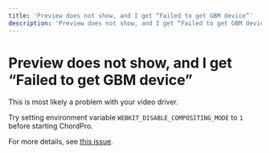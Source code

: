 ```yaml
---
title: 'Preview does not show, and I get “Failed to get GBM device”'
description: 'Preview does not show, and I get “Failed to get GBM device”'
---
```


# Preview does not show, and I get “Failed to get GBM device”

This is most likely a problem with your video driver. 

Try setting environment variable `WEBKIT_DISABLE_COMPOSITING_MODE` to
`1` before starting ChordPro.

For more details, see [this issue](https://github.com/QubesOS/qubes-issues/issues/9595).

